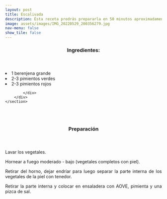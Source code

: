 ```yaml
---
layout: post
title: Escalivada
description: Ésta receta prodrás prepararla en 50 minutos aproximadamente.
image: assets/images/IMG_20220529_200356279.jpg 
nav-menu: false
show_tile: false
---
```


<!-- Two -->
<section id="one" class="spotlights">
	<section>
		<div class="content">
			<div class="inner">
				<header class="major">
					<h3>Ingredientes:</h3>
				</header>
				<p><li>1 berenjena grande</li>
				<li>2-3 pimientos verdes</li>
				<li>2-3 pimientos rojos</li></p>
				
			</div>
		</div>
	</section>

<br />
<br />
<p> </p>
<p> </p>

<header class="major">
	<h3>Preparación</h3>
</header>
<p align="justify">Lavar los vegetales.</p>

<p align="justify">Hornear a fuego moderado - bajo (vegetales completos con piel).</p>

<p align="justify">Retirar del horno, dejar endríar para luego separar la parte interna de los vegetales de la piel con tenedor.</p>
	
<p align="justify">Retirar la parte interna y colocar en ensaladera con AOVE, pimienta y una pizca de sal.</p>
</section>

